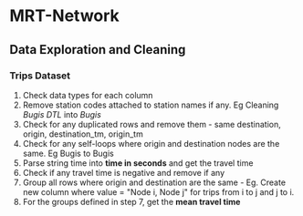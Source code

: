 # MRT-Network

## Data Exploration and Cleaning

### Trips Dataset
1. Check data types for each column
2. Remove station codes attached to station names if any. Eg Cleaning *Bugis DTL* into *Bugis*
3. Check for any duplicated rows and remove them - same destination, origin, destination_tm, origin_tm
4. Check for any self-loops where origin and destination nodes are the same. Eg Bugis to Bugis
5. Parse string time into **time in seconds** and get the travel time
6. Check if any travel time is negative and remove if any
7. Group all rows where origin and destination are the same -  Eg. Create new column where value = "Node i, Node j" for trips from i to j and j to i.
8. For the groups defined in step 7, get the **mean travel time**

